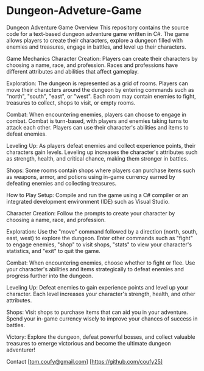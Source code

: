 # Dungeon-Adveture-Game
Dungeon Adventure Game
Overview
This repository contains the source code for a text-based dungeon adventure game written in C#. The game allows players to create their characters, explore a dungeon filled with enemies and treasures, engage in battles, and level up their characters.

Game Mechanics
Character Creation: Players can create their characters by choosing a name, race, and profession. Races and professions have different attributes and abilities that affect gameplay.

Exploration: The dungeon is represented as a grid of rooms. Players can move their characters around the dungeon by entering commands such as "north", "south", "east", or "west". Each room may contain enemies to fight, treasures to collect, shops to visit, or empty rooms.

Combat: When encountering enemies, players can choose to engage in combat. Combat is turn-based, with players and enemies taking turns to attack each other. Players can use their character's abilities and items to defeat enemies.

Leveling Up: As players defeat enemies and collect experience points, their characters gain levels. Leveling up increases the character's attributes such as strength, health, and critical chance, making them stronger in battles.

Shops: Some rooms contain shops where players can purchase items such as weapons, armor, and potions using in-game currency earned by defeating enemies and collecting treasures.

How to Play
Setup: Compile and run the game using a C# compiler or an integrated development environment (IDE) such as Visual Studio.

Character Creation: Follow the prompts to create your character by choosing a name, race, and profession.

Exploration: Use the "move" command followed by a direction (north, south, east, west) to explore the dungeon. Enter other commands such as "fight" to engage enemies, "shop" to visit shops, "stats" to view your character's statistics, and "exit" to quit the game.

Combat: When encountering enemies, choose whether to fight or flee. Use your character's abilities and items strategically to defeat enemies and progress further into the dungeon.

Leveling Up: Defeat enemies to gain experience points and level up your character. Each level increases your character's strength, health, and other attributes.

Shops: Visit shops to purchase items that can aid you in your adventure. Spend your in-game currency wisely to improve your chances of success in battles.

Victory: Explore the dungeon, defeat powerful bosses, and collect valuable treasures to emerge victorious and become the ultimate dungeon adventurer!

Contact
[tom.coufy@gmail.com]
[https://github.com/coufy25]
